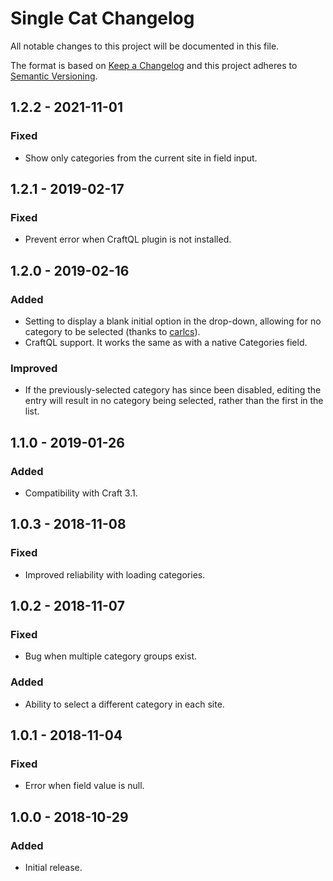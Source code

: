 # Single Cat Changelog

All notable changes to this project will be documented in this file.

The format is based on [Keep a Changelog](http://keepachangelog.com/) and this project adheres to [Semantic Versioning](http://semver.org/).

## 1.2.2 - 2021-11-01

### Fixed

- Show only categories from the current site in field input.

## 1.2.1 - 2019-02-17

### Fixed

- Prevent error when CraftQL plugin is not installed.

## 1.2.0 - 2019-02-16

### Added

- Setting to display a blank initial option in the drop-down, allowing for no category to be selected (thanks to [carlcs](https://github.com/carlcs)).
- CraftQL support. It works the same as with a native Categories field.

### Improved

- If the previously-selected category has since been disabled, editing the entry will result in no category being selected, rather than the first in the list.

## 1.1.0 - 2019-01-26

### Added

- Compatibility with Craft 3.1.

## 1.0.3 - 2018-11-08

### Fixed

- Improved reliability with loading categories.

## 1.0.2 - 2018-11-07

### Fixed

- Bug when multiple category groups exist.

### Added

- Ability to select a different category in each site.

## 1.0.1 - 2018-11-04

### Fixed

- Error when field value is null.

## 1.0.0 - 2018-10-29

### Added

- Initial release.
